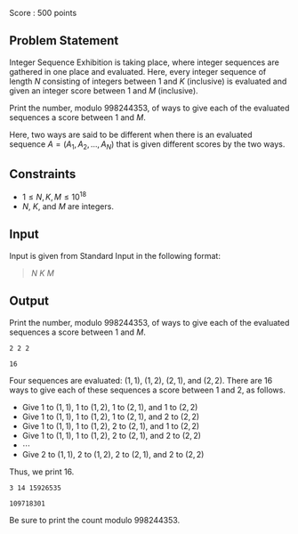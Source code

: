 Score : $500$ points

## Problem Statement

Integer Sequence Exhibition is taking place, where integer sequences are gathered in one place and evaluated. Here, every integer sequence of length $N$ consisting of integers between $1$ and $K$ (inclusive) is evaluated and given an integer score between $1$ and $M$ (inclusive).

Print the number, modulo $998244353$, of ways to give each of the evaluated sequences a score between $1$ and $M$.

Here, two ways are said to be different when there is an evaluated sequence $A = (A_1, A_2, \ldots, A_N)$ that is given different scores by the two ways.

## Constraints

- $1 \leq N, K, M \leq 10^{18}$
- $N$, $K$, and $M$ are integers.

## Input

Input is given from Standard Input in the following format:

> $N$ $K$ $M$

## Output

Print the number, modulo $998244353$, of ways to give each of the evaluated sequences a score between $1$ and $M$.

```input1
2 2 2
```

```output1
16
```

Four sequences are evaluated: $(1, 1)$, $(1, 2)$, $(2, 1)$, and $(2, 2)$. There are $16$ ways to give each of these sequences a score between $1$ and $2$, as follows.

- Give $1$ to $(1, 1)$, $1$ to $(1, 2)$, $1$ to $(2, 1)$, and $1$ to $(2, 2)$
- Give $1$ to $(1, 1)$, $1$ to $(1, 2)$, $1$ to $(2, 1)$, and $2$ to $(2, 2)$
- Give $1$ to $(1, 1)$, $1$ to $(1, 2)$, $2$ to $(2, 1)$, and $1$ to $(2, 2)$
- Give $1$ to $(1, 1)$, $1$ to $(1, 2)$, $2$ to $(2, 1)$, and $2$ to $(2, 2)$
- $\cdots$
- Give $2$ to $(1, 1)$, $2$ to $(1, 2)$, $2$ to $(2, 1)$, and $2$ to $(2, 2)$

Thus, we print $16$.

```input2
3 14 15926535
```

```output2
109718301
```

Be sure to print the count modulo $998244353$.